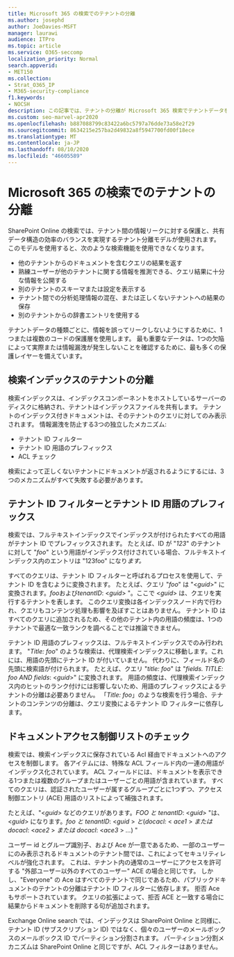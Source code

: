 ```yaml
---
title: Microsoft 365 の検索でのテナントの分離
ms.author: josephd
author: JoeDavies-MSFT
manager: laurawi
audience: ITPro
ms.topic: article
ms.service: O365-seccomp
localization_priority: Normal
search.appverid:
- MET150
ms.collection:
- Strat_O365_IP
- M365-security-compliance
f1.keywords:
- NOCSH
description: この記事では、テナントの分離が Microsoft 365 検索でテナントデータを分離する方法について説明します。
ms.custom: seo-marvel-apr2020
ms.openlocfilehash: b887088799c83422a6bc5797a76dde73a58e2f29
ms.sourcegitcommit: 8634215e257ba2d49832a8f5947700fd00f18ece
ms.translationtype: MT
ms.contentlocale: ja-JP
ms.lasthandoff: 08/10/2020
ms.locfileid: "46605589"
---
```

# <a name="tenant-isolation-in-microsoft-365-search"></a>Microsoft 365 の検索でのテナントの分離

SharePoint Online の検索では、テナント間の情報リークに対する保護と、共有データ構造の効率のバランスを実現するテナント分離モデルが使用されます。 このモデルを使用すると、次のような検索機能を使用できなくなります。

- 他のテナントからのドキュメントを含むクエリの結果を返す
- 熟練ユーザーが他のテナントに関する情報を推測できる、クエリ結果に十分な情報を公開する
- 別のテナントのスキーマまたは設定を表示する
- テナント間での分析処理情報の混在、または正しくないテナントへの結果の保存
- 別のテナントからの辞書エントリを使用する

テナントデータの種類ごとに、情報を誤ってリークしないようにするために、1つまたは複数のコードの保護層を使用します。 最も重要なデータは、1つの欠陥によって実際または情報漏洩が発生しないことを確認するために、最も多くの保護レイヤーを備えています。

## <a name="tenant-separation-for-the-search-index"></a>検索インデックスのテナントの分離

検索インデックスは、インデックスコンポーネントをホストしているサーバーのディスクに格納され、テナントはインデックスファイルを共有します。 テナントのインデックス付きドキュメントは、そのテナントのクエリに対してのみ表示されます。 情報漏洩を防止する3つの独立したメカニズム:

- テナント ID フィルター
- テナント ID 用語のプレフィックス
- ACL チェック

検索によって正しくないテナントにドキュメントが返されるようにするには、3つのメカニズムがすべて失敗する必要があります。

## <a name="tenant-id-filtering-and-tenant-id-term-prefixing"></a>テナント ID フィルターとテナント ID 用語のプレフィックス

検索では、フルテキストインデックスでインデックスが付けられたすべての用語がテナント ID でプレフィックスされます。 たとえば、ID が "*123*" のテナントに対して "*foo*" という用語がインデックス付けされている場合、フルテキストインデックス内のエントリは "123foo" になり*ます。*

すべてのクエリは、テナント ID フィルターと呼ばれるプロセスを使用して、テナント ID を含むように変換されます。 たとえば、クエリ "*foo*" は "<*guid*>" に変換されます。*foo*および*tenantID*: <*guid*> "。ここで <*guid*> は、クエリを実行するテナントを表します。 このクエリ変換は各インデックスノード内で行われ、クエリもコンテンツ処理も影響を及ぼすことはありません。 テナント ID はすべてのクエリに追加されるため、その他のテナント内の用語の頻度は、1つのテナントで最適な一致ランクを調べることでは推論できません。

テナント ID 用語のプレフィックスは、フルテキストインデックスでのみ行われます。 "*Title: foo*" のような検索は、代理検索インデックスに移動します。これには、用語の先頭にテナント ID が付いていません。 代わりに、フィールド名の先頭に検索語が付けられます。 たとえば、クエリ "*title: foo*" は "*fields. TITLE: foo AND fields*: <*guid*>" に変換されます。 用語の頻度は、代理検索インデックス内のヒットのランク付けには影響しないため、用語のプレフィックスによるテナントの分離は必要ありません。 「*Title: foo*」のような検索を行う場合、テナントのコンテンツの分離は、クエリ変換によるテナント ID フィルターに依存します。

## <a name="document-access-control-list-checks"></a>ドキュメントアクセス制御リストのチェック

検索では、検索インデックスに保存されている Acl 経由でドキュメントへのアクセスを制御します。 各アイテムには、特殊な ACL フィールド内の一連の用語がインデックス化されています。 ACL フィールドには、ドキュメントを表示できる1つまたは複数のグループまたはユーザーごとの用語が含まれています。 すべてのクエリは、認証されたユーザーが属するグループごとに1つずつ、アクセス制御エントリ (ACE) 用語のリストによって補強されます。

たとえば、"<*guid*> などのクエリがあります。*FOO と tenantID*: <*guid*> "は、<*guid*> になります。*foo と tenantID*: <*guid* >  *と*(*docacl:* < *ace1* >  *または docacl*: <*ace2* >  *または docacl*: <*ace3* >  *...*) "

ユーザー id とグループ識別子、および Ace が一意であるため、一部のユーザーにのみ表示されるドキュメントのテナント間では、これによってセキュリティレベルが強化されます。 これは、テナント内の通常のユーザーにアクセスを許可する "外部ユーザー以外のすべてのユーザー" ACE の場合と同じです。 しかし、"Everyone" の Ace はすべてのテナントで同じであるため、パブリックドキュメントのテナントの分離はテナント ID フィルターに依存します。 拒否 Ace もサポートされています。 クエリの拡張によって、拒否 ACE と一致する場合に結果からドキュメントを削除する句が追加されます。

Exchange Online search では、インデックスは SharePoint Online と同様に、テナント ID (サブスクリプション ID) ではなく、個々のユーザーのメールボックスのメールボックス ID でパーティション分割されます。 パーティション分割メカニズムは SharePoint Online と同じですが、ACL フィルターはありません。
